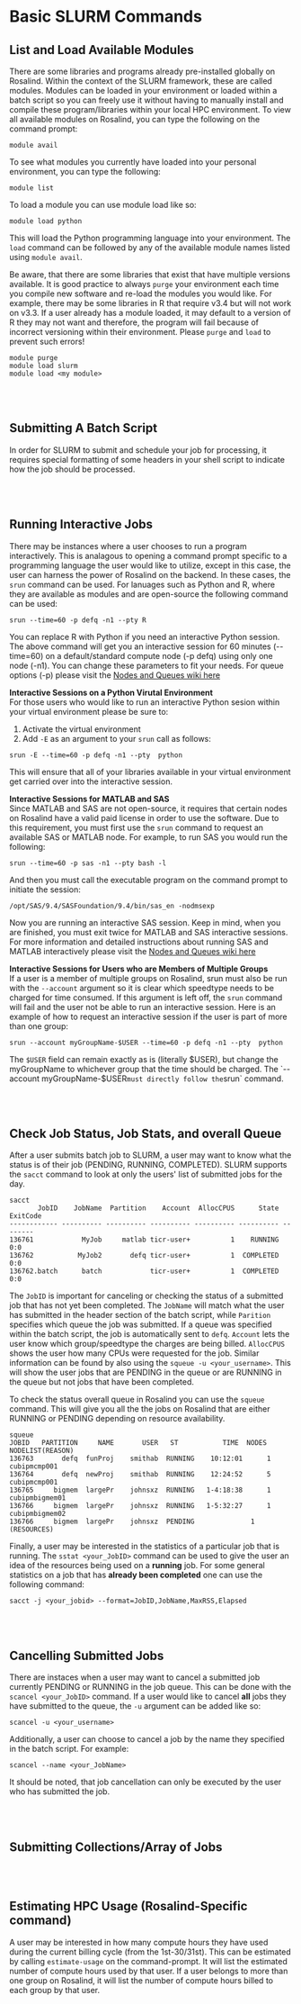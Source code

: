 # Basic SLURM Commands



## List and Load Available Modules
There are some libraries and programs already pre-installed globally on Rosalind.  Within the context of the SLURM framework, these are called modules.  Modules can be loaded in your environment or loaded within a batch script so you can freely use it without having to manually install and compile these program/libraries within your local HPC environment.  To view all available modules on Rosalind, you can type the following on the command prompt:  
```
module avail
```
To see what modules you currently have loaded into your personal environment, you can type the following:
```
module list
```
To load a module you can use module load like so:
```
module load python
```
This will load the Python programming language into your environment.  The `load` command can be followed by any of the available module names listed using `module avail`.  

Be aware, that there are some libraries that exist that have multiple versions available.  It is good practice to always `purge` your environment each time you compile new software and re-load the modules you would like.  For example, there may be some libraries in R that require v3.4 but will not work on v3.3.  If a user already has a module loaded, it may default to a version of R they may not want and therefore, the program will fail because of incorrect versioning within their environment.  Please `purge` and `load` to prevent such errors!
```
module purge
module load slurm
module load <my module>
```


<div class="paragraph"><p><br>
<br></p></div>  

## Submitting A Batch Script

In order for SLURM to submit and schedule your job for processing, it requires special formatting of some headers in your shell script to indicate how the job should be processed.

<div class="paragraph"><p><br>
<br></p></div>  

## Running Interactive Jobs  

There may be instances where a user chooses to run a program interactively.  This is analagous to opening a command prompt specific to a programming language the user would like to utilize, except in this case, the user can harness the power of Rosalind on the backend.  In these cases, the `srun` command can be used.  For lanuages such as Python and R, where they are available as modules and are open-source the following command can be used:
```
srun --time=60 -p defq -n1 --pty R
```
You can replace R with Python if you need an interactive Python session.  The above command will get you an interactive session for 60 minutes (--time=60) on a default/standard compute node (-p defq) using only one node (-n1).  You can change these parameters to fit your needs.  For queue options (-p) please visit the [Nodes and Queues wiki here](https://github.com/tbrunetti/Rosalind_HPC/blob/master/Nodes_and_Queues.md)

__Interactive Sessions on a Python Virutal Environment__  
For those users who would like to run an interactive Python sesion within your virtual environment please be sure to:
1.  Activate the virtual environment
2.  Add `-E` as an argument to your `srun` call as follows:
```
srun -E --time=60 -p defq -n1 --pty  python
```
This will ensure that all of your libraries available in your virtual environment get carried over into the interactive session.  

__Interactive Sessions for MATLAB and SAS__  
Since MATLAB and SAS are not open-source, it requires that certain nodes on Rosalind have a valid paid license in order to use the software. Due to this requirement, you must first use the `srun` command to request an available SAS or MATLAB node. For example, to run SAS you would run the following:
```
srun --time=60 -p sas -n1 --pty bash -l   
```
And then you must call the executable program on the command prompt to initiate the session:
```
/opt/SAS/9.4/SASFoundation/9.4/bin/sas_en -nodmsexp
```
Now you are running an interactive SAS session.  Keep in mind, when you are finished, you must exit twice for MATLAB and SAS interactive sessions.  For more information and detailed instructions about running SAS and MATLAB interactively please visit the [Nodes and Queues wiki here](https://github.com/tbrunetti/Rosalind_HPC/blob/master/Nodes_and_Queues.md) 

__Interactive Sessions for Users who are Members of Multiple Groups__  
If a user is a member of multiple groups on Rosalind, srun must also be run with the `--account` argument so it is clear which speedtype needs to be charged for time consumed.  If this argument is left off, the `srun` command will fail and the user not be able to run an interactive session. Here is an example of how to request an interactive session if the user is part of more than one group:
```
srun --account myGroupName-$USER --time=60 -p defq -n1 --pty  python
```
The `$USER` field can remain exactly as is (literally $USER), but change the myGroupName to whichever group that the time should be charged.  The `--account myGroupName-$USER` must directly follow the `srun` command.
<div class="paragraph"><p><br>
<br></p></div>  

## Check Job Status, Job Stats, and overall Queue

After a user submits batch job to SLURM, a user may want to know what the status is of their job (PENDING, RUNNING, COMPLETED).  SLURM supports the `sacct` command to look at only the users' list of submitted jobs for the day.
```
sacct
       JobID    JobName  Partition    Account  AllocCPUS      State ExitCode 
------------ ---------- ---------- ---------- ---------- ---------- -------- 
136761            MyJob     matlab ticr-user+          1    RUNNING      0:0
136762           MyJob2       defq ticr-user+          1  COMPLETED      0:0 
136762.batch      batch            ticr-user+          1  COMPLETED      0:0 
```
The `JobID` is important for canceling or checking the status of a submitted job that has not yet been completed.  The `JobName` will match what the user has submitted in the header section of the batch script, while `Parition` specifies which queue the job was submitted.  If a queue was specified within the batch script, the job is automatically sent to `defq`.  `Account` lets the user know which group/speedtype the charges are being billed.  `AllocCPUS` shows the user how many CPUs were requested for the job.  Similar information can be found by also using the `squeue -u <your_username>`.  This will show the user jobs that are PENDING in the queue or are RUNNING in the queue but not jobs that have been completed.  

To check the status overall queue in Rosalind you can use the `squeue` command.  This will give you all the the jobs on Rosalind that are either RUNNING or PENDING depending on resource availability.
```
squeue
JOBID 	PARTITION     NAME       USER 	ST           TIME  NODES NODELIST(REASON)  
136763	     defq  funProj    smithab  RUNNING	  10:12:01      1 cubipmcmp001		
136764	     defq  newProj    smithab  RUNNING	  12:24:52      5 cubipmcmp001 
136765	   bigmem  largePr    johnsxz  RUNNING	 1-4:18:38      1 cubipmbigmem01
136766	   bigmem  largePr    johnsxz  RUNNING	 1-5:32:27      1 cubipmbigmem02
136766	   bigmem  largePr    johnsxz  PENDING	 	        1 (RESOURCES)
```

Finally, a user may be interested in the statistics of a particular job that is running.  The `sstat <your_JobID>` command can be used to give the user an idea of the resources being used on a __running__ job. For some general statistics on a job that has __already been completed__ one can use the following command:
```
sacct -j <your_jobid> --format=JobID,JobName,MaxRSS,Elapsed
```

<div class="paragraph"><p><br>
<br></p></div>  

## Cancelling Submitted Jobs

There are instaces when a user may want to cancel a submitted job currently PENDING or RUNNING in the job queue.  This can be done with the `scancel <your_JobID>` command.  If a user would like to cancel __all__ jobs they have submitted to the queue, the `-u` argument can be added like so:
```
scancel -u <your_username>
```
Additionally, a user can choose to cancel a job by the name they specified in the batch script. For example:
```
scancel --name <your_JobName>
```
It should be noted, that job cancellation can only be executed by the user who has submitted the job.


<div class="paragraph"><p><br>
<br></p></div>  

## Submitting Collections/Array of Jobs



<div class="paragraph"><p><br>
<br></p></div>  

## Estimating HPC Usage (Rosalind-Specific command)
A user may be interested in how many compute hours they have used during the current billing cycle (from the 1st-30/31st).  This can be estimated by calling `estimate-usage` on the command-prompt.  It will list the estimated number of compute hours used by that user.  If a user belongs to more than one group on Rosalind, it will list the number of compute hours billed to each group by that user.
